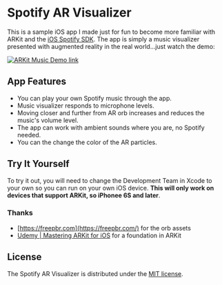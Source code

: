 # Spotify AR Visualizer

This is a sample iOS app I made just for fun to become more familiar with ARKit and the [iOS Spotify SDK](https://beta.developer.spotify.com/documentation/ios-sdk/). The app is simply a music visualizer presented with augmented reality in the real world...just watch the demo:

[![ARKit Music Demo link](http://img.youtube.com/vi/cJOuEVg2GeQ/0.jpg)](http://www.youtube.com/watch?v=cJOuEVg2GeQ)


## App Features

* You can play your own Spotify music through the app.
* Music visualizer responds to microphone levels.
* Moving closer and further from AR orb increases and reduces the music's volume level.
* The app can work with ambient sounds where you are, no Spotify needed.
* You can the change the color of the AR particles.

## Try It Yourself

To try it out, you will need to change the Development Team in Xcode to your own so you can run on your own iOS device. **This will only work on devices that support ARKit, so iPhonee 6S and later**.

### Thanks

* [https://freepbr.com](https://freepbr.com/) for the orb assets
* [Udemy | Mastering ARKit for iOS](https://www.udemy.com/mastering-arkit-for-ios-using-swift/learn/v4/overview) for a foundation in ARKit


## License
The Spotify AR Visualizer is distributed under the [MIT license](LICENSE).